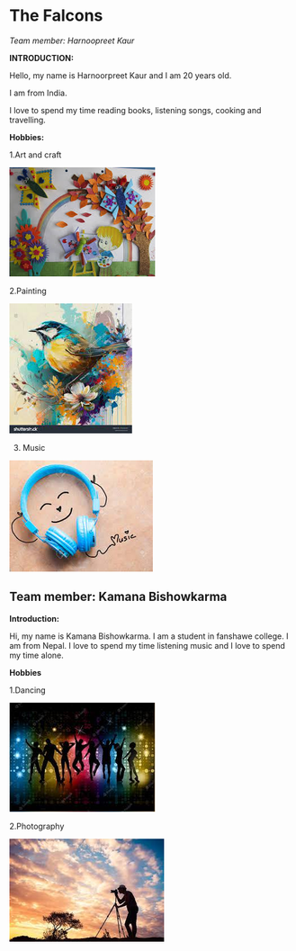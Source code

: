 # The Falcons
_Team member: Harnoopreet Kaur_




**INTRODUCTION:**


Hello, my name is Harnoorpreet Kaur and I am 20 years old.

I am from India.

I love to spend my time reading books, listening songs, cooking and travelling.




**Hobbies:**

1.Art and craft


<img src = "images\Art and craft.jpeg">

2.Painting


<img src="images\Painting.jpeg">

3. Music


<img src="images\Music.jpeg">



## Team member: Kamana Bishowkarma


**Introduction:**


Hi, my name is Kamana Bishowkarma. I am a student in fanshawe college.
I am from Nepal.
I love to spend my time listening music and I love to spend my time alone.

**Hobbies**

1.Dancing


<img src="images\dance.jpeg">

2.Photography 


<img src="images\photography.jpeg">

